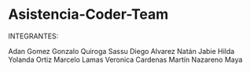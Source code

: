 # Asistencia-Coder-Team
INTEGRANTES:

Adan Gomez
Gonzalo Quiroga Sassu
Diego Alvarez
Natán Jabie
Hilda Yolanda Ortiz 
Marcelo Lamas 
Veronica Cardenas
Martín Nazareno Maya 


